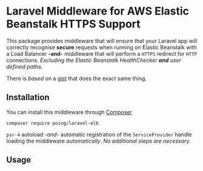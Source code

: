 # Laravel Middleware for AWS Elastic Beanstalk HTTPS Support

This package provides middleware that will ensure that your Laravel app will correctly recognise **secure** requests when running on Elastic Beanstalk with a Load Balancer **-and-** middleware that will perform a `HTTPS` redirect for `HTTP` connections.  *Excluding the Elastic Beanstalk HealthChecker **and** user defined paths.*

There is *based* on a [gist](https://gist.github.com/peppeocchi/4f522663d7e88029daeba833c835df3d) that does the exact same thing.

## Installation
You can install this middleware through [Composer](https://getcomposer.org/)
```
composer require poing/laravel-elb
```

`psr-4` autoload *-and-* automatic registration of the `ServiceProvider` handle loading the middleware *automatically*.  *No additional steps are necessary.* 

## Usage

